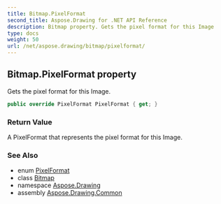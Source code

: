 ```yaml
---
title: Bitmap.PixelFormat
second_title: Aspose.Drawing for .NET API Reference
description: Bitmap property. Gets the pixel format for this Image
type: docs
weight: 50
url: /net/aspose.drawing/bitmap/pixelformat/
---
```

## Bitmap.PixelFormat property

Gets the pixel format for this Image.

```csharp
public override PixelFormat PixelFormat { get; }
```

### Return Value

A PixelFormat that represents the pixel format for this Image.

### See Also

* enum [PixelFormat](../../../aspose.drawing.imaging/pixelformat/)
* class [Bitmap](../)
* namespace [Aspose.Drawing](../../bitmap/)
* assembly [Aspose.Drawing.Common](../../../)


